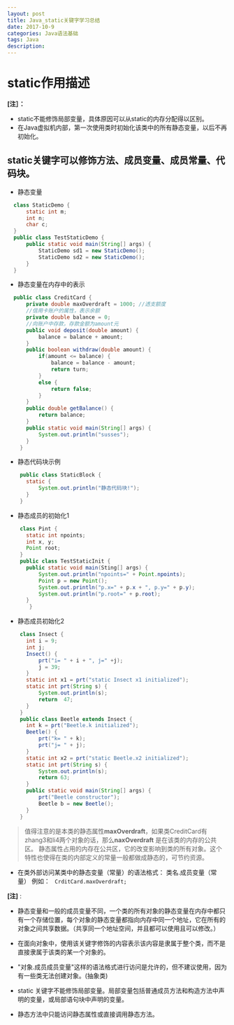 ```yaml
---
layout: post
title: Java_static关键字学习总结
date: 2017-10-9
categories: Java语法基础
tags: Java
description: 
---
```



# static作用描述

  **[注］：**
  * static不能修饰局部变量，具体原因可以从static的内存分配得以区别。
  * 在Java虚拟机内部，第一次使用类时初始化该类中的所有静态变量，以后不再初始化。
  
## static关键字可以修饰方法、成员变量、成员常量、代码块。

  * 静态变量
  ``` java
	class StaticDemo {
		static int m;
		int n;
		char c;
	}
	public class TestStaticDemo {
		public static void main(String[] args) {
			StaticDemo sd1 = new StaticDemo();
			StaticDemo sd2 = new StaticDemo();
		}
	}
  ```

 * 静态变量在内存中的表示

  ``` java
	public class CreditCard {
	  	private double maxOverdraft = 1000; //透支额度
	  	//信用卡账户的属性，表示余额
	  	private double balance = 0;
	  	//向账户中存款，存款金额为amount元
	  	public void deposit(double amount) {
	  		balance = balance + amount;	
	  	}
	 	public boolean withdraw(double amount) {
	  		if(amount <= balance) {
	  			balance = balance - amount;
	  			return turn;
	  		}
	  		else {
	  			return false;
	 	 	}
	  	}
	  	public double getBalance() {
	  		return balance;
	  	} 
	  	public static void main(String[] args) {
	  		System.out.println("susses");
	  	}
	  }
   ```

  * 静态代码块示例

  ``` java
	  public class StaticBlock {
	  	static {
	  		System.out.println("静态代码块!");
	  	}
	  }
  ```

  * 静态成员的初始化1

  ``` java
	  class Pint {
	  	static int npoints;
	  	int x, y;
	  	Point root;
	  }
	  public class TestStaticInit {
	  	public static void main(Sting[] args) {
	  		System.out.println("npoints=" + Point.npoints);
	  		Point p = new Point();
	  		System.out.println("p.x=" + p.x + ", p.y=" + p.y);
	  		System.out.println("p.root=" + p.root);
	  	}
         }
  ```

  * 静态成员初始化2

  ``` java
	  class Insect {
	  	int i = 9;
	  	int j;
	  	Insect() {
	  		prt("i= " + i + ", j=" +j);
	  		j = 39;
	  	}
	  	static int x1 = prt("static Insect x1 initialized");
	  	static int prt(String s) {
	  		System.out.println(s);
	  		return  47;
	  	}
	  }
	  public class Beetle extends Insect {
	  	int k = prt("Beetle.k initialized");
	  	Beetle() {
	  		prt("k= " + k);
	  		prt("j= " + j);
	  	}
	  	static int x2 = prt("static Beetle.x2 initialized");
	  	static int prt(String s) {
	  		System.out.println(s);
	  		return 63;
	  	}
	  	public static void main(String[] args) {
	  		prt("Beetle constructor");
	  		Beetle b = new Beetle();
	  	}
	  }
  ``` 

   > 值得注意的是本类的静态属性**maxOverdraft**，如果类CreditCard有zhang3和li4两个对象的话，那么**naxOverdraft**  是在该类的内存的公共区。
   > 静态属性占用的内存在公共区，它的改变影响到类的所有对象。这个特性也使得在类的内部定义的常量一般都做成静态的，可节约资源。

  * 在类外部访问某类中的静态变量（常量）的语法格式：
     类名.成员变量（常量）
     例如：
     ` CrditCard.maxOverdraft;`
   
**[注]** : 

* 静态变量和一般的成员变量不同，一个类的所有对象的静态变量在内存中都只有一个存储位置，每个对象的静态变量都指向内存中同一个地址，它在所有的对象之间共享数据。（共享同一个地址空间，并且都可以使用且可以修改。）

* 在面向对象中，使用该关键字修饰的内容表示该内容是隶属于整个类，而不是直接隶属于该类的某一个对象的。

* "对象.成员成员变量"这样的语法格式进行访问是允许的，但不建议使用，因为有一些类无法创建对象。(抽象类)

* static 关键字不能修饰局部变量。局部变量包括普通成员方法和构造方法中声明的变量，或局部语句块中声明的变量。
  
* 静态方法中只能访问静态属性或直接调用静态方法。
